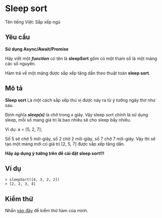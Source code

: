# Sleep sort
Tên tiếng Việt: Sắp xếp ngủ

## Yêu cầu
**Sử dụng Async/Await/Promise**

Hãy viết một ***function*** có tên là **sleepSort** gồm có một tham số là một mảng các số nguyên.

Hàm trả về một mảng được sắp xếp tăng dần theo thuật toán **sleep sort**.

## Mô tả
**Sleep sort** Là một cách sắp xếp thú vị được nảy ra từ ý tưởng ngây thơ như sau.

Định nghĩa ***sleep(x)*** là chờ trong *x* giây. Vậy sleep sort chính là sử dụng sleep, mỗi số mang giá trị là bao nhiêu sẽ cho sleep bấy nhiêu.

Ví dụ: a = [5, 2, 7];

Số 5 sẽ chờ 5 mili-giây, số 2 chờ 2 mili-giây, số 7 chờ 7 mili-giây.
Vậy thì sẽ tạo một mảng mới có giá trị [2, 5, 7] được sắp xếp tăng dần.

**Hãy áp dụng ý tưởng trên để cài đặt sleep sort!!!**

## Ví dụ
```
> sleepSort([4, 3, 2, 2])
> [2, 2, 3, 4]
```

## Kiểm thử
Nhấn [vào đây](https://repl.it/@rknguyen/Sleep-sort) để kiểm thử hàm của mình.

